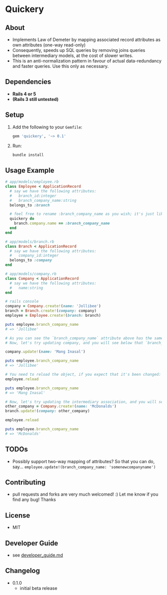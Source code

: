 # Quickery

## About

* Implements Law of Demeter by mapping associated record attributes as own attributes (one-way read-only)
* Consequently, speeds up SQL queries by removing joins queries between intermediary models, at the cost of slower writes.
* This is an anti-normalization pattern in favour of actual data-redundancy and faster queries. Use this only as necessary.

## Dependencies

* **Rails 4 or 5**
* **(Rails 3 still untested)**

## Setup
1. Add the following to your `Gemfile`:

    ```ruby
    gem 'quickery', '~> 0.1'
    ```

2. Run:

    ```bash
    bundle install
    ```

## Usage Example

  ```ruby
  # app/models/employee.rb
  class Employee < ApplicationRecord
    # say we have the following attributes:
    #   branch_id:integer
    #   branch_company_name:string
    belongs_to :branch

    # feel free to rename :branch_company_name as you wish; it's just like any other attribute anyway
    quickery do
      branch.company.name == :branch_company_name
    end
  end

  # app/models/branch.rb
  class Branch < ApplicationRecord
    # say we have the following attributes:
    #   company_id:integer
    belongs_to :company
  end

  # app/models/company.rb
  class Company < ApplicationRecord
    # say we have the following attributes:
    #   name:string
  end
  ```

  ```ruby
  # rails console
  company = Company.create!(name: 'Jollibee')
  branch = Branch.create!(company: company)
  employee = Employee.create!(branch: branch)

  puts employee.branch_company_name
  # => 'Jollibee'

  # As you can see the `branch_company_name` attribute above has the same value as the associated record's attribute
  # Now, let's try updating company, and you will see below that `branch_company_name` automatically gets updated as well

  company.update!(name: 'Mang Inasal')

  puts employee.branch_company_name
  # => 'Jollibee'

  # You need to reload the object, if you expect that it's been changed:
  employee.reload

  puts employee.branch_company_name
  # => 'Mang Inasal'

  # Now, let's try updating the intermediary association, and you will see below that `branch_company_name` would be updated accordingly
  other_company = Company.create!(name: 'McDonalds')
  branch.update!(company: other_company)

  employee.reload

  puts employee.branch_company_name
  # => 'McDonalds'
  ```

## TODOs
* Possibly support two-way mapping of attributes? So that you can do, say... `employee.update!(branch_company_name: 'somenewcompanyname')`

## Contributing
* pull requests and forks are very much welcomed! :) Let me know if you find any bug! Thanks

## License
* MIT

## Developer Guide
* see [developer_guide.md](developer_guide.md)

## Changelog
* 0.1.0
  * initial beta release
